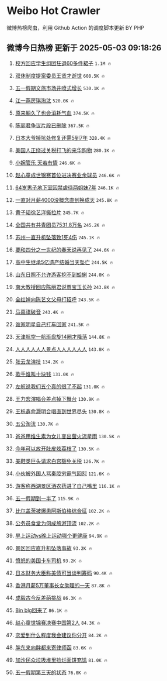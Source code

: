 # Weibo Hot Crawler 



微博热榜爬虫，利用 Github Action 的调度脚本更新 BY PHP 


## 微博今日热榜 更新于 2025-05-03 09:18:26 
1. [校方回应学生组团狂退60多件裙子](https://s.weibo.com/weibo?q=%23%E6%A0%A1%E6%96%B9%E5%9B%9E%E5%BA%94%E5%AD%A6%E7%94%9F%E7%BB%84%E5%9B%A2%E7%8B%82%E9%80%8060%E5%A4%9A%E4%BB%B6%E8%A3%99%E5%AD%90%23&t=31&band_rank=1&Refer=top) `1.1M 🔥` 

1. [双休制度提案委员王贤才逝世](https://s.weibo.com/weibo?q=%23%E5%8F%8C%E4%BC%91%E5%88%B6%E5%BA%A6%E6%8F%90%E6%A1%88%E5%A7%94%E5%91%98%E7%8E%8B%E8%B4%A4%E6%89%8D%E9%80%9D%E4%B8%96%23&t=31&band_rank=2&Refer=top) `608.5K 🔥` 

1. [五一假期文旅市场井喷式增长](https://s.weibo.com/weibo?q=%23%E4%BA%94%E4%B8%80%E5%81%87%E6%9C%9F%E6%96%87%E6%97%85%E5%B8%82%E5%9C%BA%E4%BA%95%E5%96%B7%E5%BC%8F%E5%A2%9E%E9%95%BF%23&t=31&band_rank=3&Refer=top) `530.1K 🔥` 

1. [江一燕房琪淘汰](https://s.weibo.com/weibo?q=%23%E6%B1%9F%E4%B8%80%E7%87%95%E6%88%BF%E7%90%AA%E6%B7%98%E6%B1%B0%23&t=31&band_rank=4&Refer=top) `520.0K 🔥` 

1. [原来躺久了也会消耗气血](https://s.weibo.com/weibo?q=%23%E5%8E%9F%E6%9D%A5%E8%BA%BA%E4%B9%85%E4%BA%86%E4%B9%9F%E4%BC%9A%E6%B6%88%E8%80%97%E6%B0%94%E8%A1%80%23&t=31&band_rank=5&Refer=top) `374.5K 🔥` 

1. [陈丽君争议片段已删除](https://s.weibo.com/weibo?q=%23%E9%99%88%E4%B8%BD%E5%90%9B%E4%BA%89%E8%AE%AE%E7%89%87%E6%AE%B5%E5%B7%B2%E5%88%A0%E9%99%A4%23&t=31&band_rank=6&Refer=top) `367.5K 🔥` 

1. [日本大爷掉坑处修复还需5到7年](https://s.weibo.com/weibo?q=%23%E6%97%A5%E6%9C%AC%E5%A4%A7%E7%88%B7%E6%8E%89%E5%9D%91%E5%A4%84%E4%BF%AE%E5%A4%8D%E8%BF%98%E9%9C%805%E5%88%B07%E5%B9%B4%23&t=31&band_rank=7&Refer=top) `328.4K 🔥` 

1. [美国人正绕过关税打飞的来华购物](https://s.weibo.com/weibo?q=%23%E7%BE%8E%E5%9B%BD%E4%BA%BA%E6%AD%A3%E7%BB%95%E8%BF%87%E5%85%B3%E7%A8%8E%E6%89%93%E9%A3%9E%E7%9A%84%E6%9D%A5%E5%8D%8E%E8%B4%AD%E7%89%A9%23&t=31&band_rank=8&Refer=top) `280.1K 🔥` 

1. [小婉管乐 天若有情](https://s.weibo.com/weibo?q=%E5%B0%8F%E5%A9%89%E7%AE%A1%E4%B9%90%20%E5%A4%A9%E8%8B%A5%E6%9C%89%E6%83%85&t=31&band_rank=9&Refer=top) `246.6K 🔥` 

1. [赵心童成世锦赛首位进决赛业余球员](https://s.weibo.com/weibo?q=%23%E8%B5%B5%E5%BF%83%E7%AB%A5%E6%88%90%E4%B8%96%E9%94%A6%E8%B5%9B%E9%A6%96%E4%BD%8D%E8%BF%9B%E5%86%B3%E8%B5%9B%E4%B8%9A%E4%BD%99%E7%90%83%E5%91%98%23&t=31&band_rank=10&Refer=top) `246.6K 🔥` 

1. [64岁男子地下室囚禁虐待两姐妹7年](https://s.weibo.com/weibo?q=%2364%E5%B2%81%E7%94%B7%E5%AD%90%E5%9C%B0%E4%B8%8B%E5%AE%A4%E5%9B%9A%E7%A6%81%E8%99%90%E5%BE%85%E4%B8%A4%E5%A7%90%E5%A6%B97%E5%B9%B4%23&t=31&band_rank=11&Refer=top) `246.1K 🔥` 

1. [一直对月薪4000没概念直到换成天](https://s.weibo.com/weibo?q=%E4%B8%80%E7%9B%B4%E5%AF%B9%E6%9C%88%E8%96%AA4000%E6%B2%A1%E6%A6%82%E5%BF%B5%E7%9B%B4%E5%88%B0%E6%8D%A2%E6%88%90%E5%A4%A9&t=31&band_rank=12&Refer=top) `245.8K 🔥` 

1. [黄子韬徐艺洋撕拉片](https://s.weibo.com/weibo?q=%23%E9%BB%84%E5%AD%90%E9%9F%AC%E5%BE%90%E8%89%BA%E6%B4%8B%E6%92%95%E6%8B%89%E7%89%87%23&t=31&band_rank=13&Refer=top) `245.7K 🔥` 

1. [全国共有共青团员7531.8万名](https://s.weibo.com/weibo?q=%23%E5%85%A8%E5%9B%BD%E5%85%B1%E6%9C%89%E5%85%B1%E9%9D%92%E5%9B%A2%E5%91%987531.8%E4%B8%87%E5%90%8D%23&t=31&band_rank=14&Refer=top) `245.2K 🔥` 

1. [苏州一直升机坠落致1死4伤](https://s.weibo.com/weibo?q=%23%E8%8B%8F%E5%B7%9E%E4%B8%80%E7%9B%B4%E5%8D%87%E6%9C%BA%E5%9D%A0%E8%90%BD%E8%87%B41%E6%AD%BB4%E4%BC%A4%23&t=31&band_rank=15&Refer=top) `245.1K 🔥` 

1. [要和四分之一世纪的春天说再见了](https://s.weibo.com/weibo?q=%23%E8%A6%81%E5%92%8C%E5%9B%9B%E5%88%86%E4%B9%8B%E4%B8%80%E4%B8%96%E7%BA%AA%E7%9A%84%E6%98%A5%E5%A4%A9%E8%AF%B4%E5%86%8D%E8%A7%81%E4%BA%86%23&t=31&band_rank=16&Refer=top) `244.6K 🔥` 

1. [高中生继承5亿遗产结婚当天坠亡](https://s.weibo.com/weibo?q=%23%E9%AB%98%E4%B8%AD%E7%94%9F%E7%BB%A7%E6%89%BF5%E4%BA%BF%E9%81%97%E4%BA%A7%E7%BB%93%E5%A9%9A%E5%BD%93%E5%A4%A9%E5%9D%A0%E4%BA%A1%23&t=31&band_rank=17&Refer=top) `244.5K 🔥` 

1. [山东日照不允许游客挖不到蛤蜊](https://s.weibo.com/weibo?q=%23%E5%B1%B1%E4%B8%9C%E6%97%A5%E7%85%A7%E4%B8%8D%E5%85%81%E8%AE%B8%E6%B8%B8%E5%AE%A2%E6%8C%96%E4%B8%8D%E5%88%B0%E8%9B%A4%E8%9C%8A%23&t=31&band_rank=18&Refer=top) `244.0K 🔥` 

1. [南大教授回应陈丽君说贾宝玉长孙](https://s.weibo.com/weibo?q=%23%E5%8D%97%E5%A4%A7%E6%95%99%E6%8E%88%E5%9B%9E%E5%BA%94%E9%99%88%E4%B8%BD%E5%90%9B%E8%AF%B4%E8%B4%BE%E5%AE%9D%E7%8E%89%E9%95%BF%E5%AD%99%23&t=31&band_rank=19&Refer=top) `243.8K 🔥` 

1. [全红婵向陈艺文父母打招呼](https://s.weibo.com/weibo?q=%23%E5%85%A8%E7%BA%A2%E5%A9%B5%E5%90%91%E9%99%88%E8%89%BA%E6%96%87%E7%88%B6%E6%AF%8D%E6%89%93%E6%8B%9B%E5%91%BC%23&t=31&band_rank=20&Refer=top) `243.5K 🔥` 

1. [马嘉祺破音](https://s.weibo.com/weibo?q=%23%E9%A9%AC%E5%98%89%E7%A5%BA%E7%A0%B4%E9%9F%B3%23&t=31&band_rank=21&Refer=top) `243.4K 🔥` 

1. [谁家明星自己打车回家](https://s.weibo.com/weibo?q=%E8%B0%81%E5%AE%B6%E6%98%8E%E6%98%9F%E8%87%AA%E5%B7%B1%E6%89%93%E8%BD%A6%E5%9B%9E%E5%AE%B6&t=31&band_rank=22&Refer=top) `241.5K 🔥` 

1. [天津航空一航班盘旋14圈才降落](https://s.weibo.com/weibo?q=%23%E5%A4%A9%E6%B4%A5%E8%88%AA%E7%A9%BA%E4%B8%80%E8%88%AA%E7%8F%AD%E7%9B%98%E6%97%8B14%E5%9C%88%E6%89%8D%E9%99%8D%E8%90%BD%23&t=31&band_rank=23&Refer=top) `144.8K 🔥` 

1. [人人人人人人景点人人人人人人](https://s.weibo.com/weibo?q=%23%E4%BA%BA%E4%BA%BA%E4%BA%BA%E4%BA%BA%E4%BA%BA%E4%BA%BA%E6%99%AF%E7%82%B9%E4%BA%BA%E4%BA%BA%E4%BA%BA%E4%BA%BA%E4%BA%BA%E4%BA%BA%23&t=31&band_rank=24&Refer=top) `143.8K 🔥` 

1. [张云龙演技](https://s.weibo.com/weibo?q=%E5%BC%A0%E4%BA%91%E9%BE%99%E6%BC%94%E6%8A%80&t=31&band_rank=25&Refer=top) `134.2K 🔥` 

1. [歌手谁叫十块钱](https://s.weibo.com/weibo?q=%E6%AD%8C%E6%89%8B%E8%B0%81%E5%8F%AB%E5%8D%81%E5%9D%97%E9%92%B1&t=31&band_rank=26&Refer=top) `131.0K 🔥` 

1. [左航说我们五个真的很了不起](https://s.weibo.com/weibo?q=%E5%B7%A6%E8%88%AA%E8%AF%B4%E6%88%91%E4%BB%AC%E4%BA%94%E4%B8%AA%E7%9C%9F%E7%9A%84%E5%BE%88%E4%BA%86%E4%B8%8D%E8%B5%B7&t=31&band_rank=27&Refer=top) `131.0K 🔥` 

1. [王力宏演唱会差点掉下舞台](https://s.weibo.com/weibo?q=%23%E7%8E%8B%E5%8A%9B%E5%AE%8F%E6%BC%94%E5%94%B1%E4%BC%9A%E5%B7%AE%E7%82%B9%E6%8E%89%E4%B8%8B%E8%88%9E%E5%8F%B0%23&t=31&band_rank=28&Refer=top) `130.9K 🔥` 

1. [王栎鑫俞灏明合唱直到世界尽头](https://s.weibo.com/weibo?q=%23%E7%8E%8B%E6%A0%8E%E9%91%AB%E4%BF%9E%E7%81%8F%E6%98%8E%E5%90%88%E5%94%B1%E7%9B%B4%E5%88%B0%E4%B8%96%E7%95%8C%E5%B0%BD%E5%A4%B4%23&t=31&band_rank=29&Refer=top) `130.8K 🔥` 

1. [五公淘汰](https://s.weibo.com/weibo?q=%E4%BA%94%E5%85%AC%E6%B7%98%E6%B1%B0&t=31&band_rank=30&Refer=top) `130.7K 🔥` 

1. [爸爸用维生素为女儿变出萤火流星雨](https://s.weibo.com/weibo?q=%23%E7%88%B8%E7%88%B8%E7%94%A8%E7%BB%B4%E7%94%9F%E7%B4%A0%E4%B8%BA%E5%A5%B3%E5%84%BF%E5%8F%98%E5%87%BA%E8%90%A4%E7%81%AB%E6%B5%81%E6%98%9F%E9%9B%A8%23&t=31&band_rank=31&Refer=top) `130.5K 🔥` 

1. [今年可以放开肚皮炫荔枝了](https://s.weibo.com/weibo?q=%23%E4%BB%8A%E5%B9%B4%E5%8F%AF%E4%BB%A5%E6%94%BE%E5%BC%80%E8%82%9A%E7%9A%AE%E7%82%AB%E8%8D%94%E6%9E%9D%E4%BA%86%23&t=31&band_rank=32&Refer=top) `130.5K 🔥` 

1. [美鞋类巨头请求白宫豁免关税](https://s.weibo.com/weibo?q=%23%E7%BE%8E%E9%9E%8B%E7%B1%BB%E5%B7%A8%E5%A4%B4%E8%AF%B7%E6%B1%82%E7%99%BD%E5%AE%AB%E8%B1%81%E5%85%8D%E5%85%B3%E7%A8%8E%23&t=31&band_rank=33&Refer=top) `126.7K 🔥` 

1. [小伙被外国人骂秦腔穷霸气回怼](https://s.weibo.com/weibo?q=%23%E5%B0%8F%E4%BC%99%E8%A2%AB%E5%A4%96%E5%9B%BD%E4%BA%BA%E9%AA%82%E7%A7%A6%E8%85%94%E7%A9%B7%E9%9C%B8%E6%B0%94%E5%9B%9E%E6%80%BC%23&t=31&band_rank=34&Refer=top) `121.6K 🔥` 

1. [游客称西湖景区洒农药进了自己嘴里](https://s.weibo.com/weibo?q=%23%E6%B8%B8%E5%AE%A2%E7%A7%B0%E8%A5%BF%E6%B9%96%E6%99%AF%E5%8C%BA%E6%B4%92%E5%86%9C%E8%8D%AF%E8%BF%9B%E4%BA%86%E8%87%AA%E5%B7%B1%E5%98%B4%E9%87%8C%23&t=31&band_rank=35&Refer=top) `116.1K 🔥` 

1. [五一假期到一半了](https://s.weibo.com/weibo?q=%23%E4%BA%94%E4%B8%80%E5%81%87%E6%9C%9F%E5%88%B0%E4%B8%80%E5%8D%8A%E4%BA%86%23&t=31&band_rank=36&Refer=top) `115.9K 🔥` 

1. [比尔盖茨被爆患阿斯伯格综合征](https://s.weibo.com/weibo?q=%23%E6%AF%94%E5%B0%94%E7%9B%96%E8%8C%A8%E8%A2%AB%E7%88%86%E6%82%A3%E9%98%BF%E6%96%AF%E4%BC%AF%E6%A0%BC%E7%BB%BC%E5%90%88%E5%BE%81%23&t=31&band_rank=37&Refer=top) `102.2K 🔥` 

1. [公务员食堂为何成旅游顶流](https://s.weibo.com/weibo?q=%E5%85%AC%E5%8A%A1%E5%91%98%E9%A3%9F%E5%A0%82%E4%B8%BA%E4%BD%95%E6%88%90%E6%97%85%E6%B8%B8%E9%A1%B6%E6%B5%81&t=31&band_rank=38&Refer=top) `102.2K 🔥` 

1. [早上运动vs晚上运动哪个更健康](https://s.weibo.com/weibo?q=%23%E6%97%A9%E4%B8%8A%E8%BF%90%E5%8A%A8vs%E6%99%9A%E4%B8%8A%E8%BF%90%E5%8A%A8%E5%93%AA%E4%B8%AA%E6%9B%B4%E5%81%A5%E5%BA%B7%23&t=31&band_rank=39&Refer=top) `94.9K 🔥` 

1. [景区回应直升机坠落事故](https://s.weibo.com/weibo?q=%23%E6%99%AF%E5%8C%BA%E5%9B%9E%E5%BA%94%E7%9B%B4%E5%8D%87%E6%9C%BA%E5%9D%A0%E8%90%BD%E4%BA%8B%E6%95%85%23&t=31&band_rank=40&Refer=top) `93.2K 🔥` 

1. [愤怒的美国卡车司机](https://s.weibo.com/weibo?q=%23%E6%84%A4%E6%80%92%E7%9A%84%E7%BE%8E%E5%9B%BD%E5%8D%A1%E8%BD%A6%E5%8F%B8%E6%9C%BA%23&t=31&band_rank=41&Refer=top) `93.2K 🔥` 

1. [日本财务大臣称美债可当谈判筹码](https://s.weibo.com/weibo?q=%23%E6%97%A5%E6%9C%AC%E8%B4%A2%E5%8A%A1%E5%A4%A7%E8%87%A3%E7%A7%B0%E7%BE%8E%E5%80%BA%E5%8F%AF%E5%BD%93%E8%B0%88%E5%88%A4%E7%AD%B9%E7%A0%81%23&t=31&band_rank=42&Refer=top) `90.4K 🔥` 

1. [香港月薪5万董事长女助理的一天](https://s.weibo.com/weibo?q=%E9%A6%99%E6%B8%AF%E6%9C%88%E8%96%AA5%E4%B8%87%E8%91%A3%E4%BA%8B%E9%95%BF%E5%A5%B3%E5%8A%A9%E7%90%86%E7%9A%84%E4%B8%80%E5%A4%A9&t=31&band_rank=43&Refer=top) `87.8K 🔥` 

1. [成毅古今反差萌挑战](https://s.weibo.com/weibo?q=%E6%88%90%E6%AF%85%E5%8F%A4%E4%BB%8A%E5%8F%8D%E5%B7%AE%E8%90%8C%E6%8C%91%E6%88%98&t=31&band_rank=44&Refer=top) `86.3K 🔥` 

1. [Bin blg回来了](https://s.weibo.com/weibo?q=Bin%20blg%E5%9B%9E%E6%9D%A5%E4%BA%86&t=31&band_rank=45&Refer=top) `86.1K 🔥` 

1. [赵心童世锦赛决赛中国第2人](https://s.weibo.com/weibo?q=%23%E8%B5%B5%E5%BF%83%E7%AB%A5%E4%B8%96%E9%94%A6%E8%B5%9B%E5%86%B3%E8%B5%9B%E4%B8%AD%E5%9B%BD%E7%AC%AC2%E4%BA%BA%23&t=31&band_rank=46&Refer=top) `84.3K 🔥` 

1. [恋爱到什么程度我会建议你分开](https://s.weibo.com/weibo?q=%E6%81%8B%E7%88%B1%E5%88%B0%E4%BB%80%E4%B9%88%E7%A8%8B%E5%BA%A6%E6%88%91%E4%BC%9A%E5%BB%BA%E8%AE%AE%E4%BD%A0%E5%88%86%E5%BC%80&t=31&band_rank=47&Refer=top) `84.2K 🔥` 

1. [胖东来向胖都来寄律师函](https://s.weibo.com/weibo?q=%23%E8%83%96%E4%B8%9C%E6%9D%A5%E5%90%91%E8%83%96%E9%83%BD%E6%9D%A5%E5%AF%84%E5%BE%8B%E5%B8%88%E5%87%BD%23&t=31&band_rank=48&Refer=top) `83.6K 🔥` 

1. [加沙民众垃圾堆里捡烂面饼充饥](https://s.weibo.com/weibo?q=%23%E5%8A%A0%E6%B2%99%E6%B0%91%E4%BC%97%E5%9E%83%E5%9C%BE%E5%A0%86%E9%87%8C%E6%8D%A1%E7%83%82%E9%9D%A2%E9%A5%BC%E5%85%85%E9%A5%A5%23&t=31&band_rank=49&Refer=top) `81.0K 🔥` 

1. [五一假期第三天的状态](https://s.weibo.com/weibo?q=%23%E4%BA%94%E4%B8%80%E5%81%87%E6%9C%9F%E7%AC%AC%E4%B8%89%E5%A4%A9%E7%9A%84%E7%8A%B6%E6%80%81%23&t=31&band_rank=50&Refer=top) `76.0K 🔥` 


